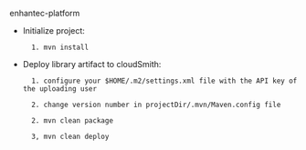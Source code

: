 enhantec-platform

- Initialize project:

        1. mvn install

- Deploy library artifact to cloudSmith:
  
        1. configure your $HOME/.m2/settings.xml file with the API key of the uploading user

        2. change version number in projectDir/.mvn/Maven.config file
  
        2. mvn clean package

        3, mvn clean deploy